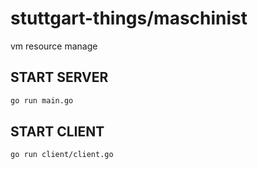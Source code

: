 # stuttgart-things/maschinist

vm resource manage

## START SERVER

```bash
go run main.go
```

## START CLIENT

```bash
go run client/client.go
```
